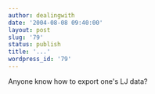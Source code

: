 ```yaml
---
author: dealingwith
date: '2004-08-08 09:40:00'
layout: post
slug: '79'
status: publish
title: '...'
wordpress_id: '79'
---
```


Anyone know how to export one's LJ data?


